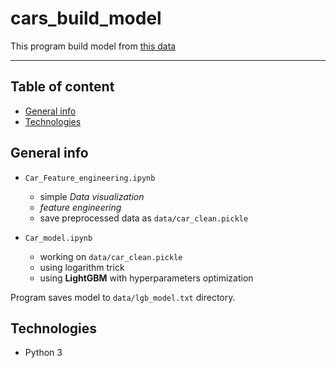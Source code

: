 # cars_build_model

This program build model from [this data](https://github.com/jedrzejd/scrap-otomoto) 

---

## Table of content
* [General info](#General-info)
* [Technologies](#technologies)

## General info

* ```Car_Feature_engineering.ipynb```
    - simple *Data visualization*
    - *feature engineering*
    - save preprocessed data as ```data/car_clean.pickle```

* ```Car_model.ipynb```
    - working on ```data/car_clean.pickle```
    - using logarithm trick
    - using **LightGBM** with hyperparameters optimization

Program saves model to ```data/lgb_model.txt``` directory.



## Technologies
- Python 3
